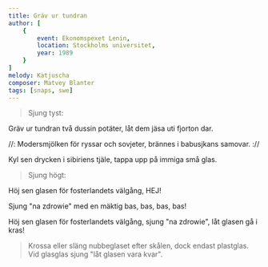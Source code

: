 ```yaml
---
title: Gräv ur tundran
author: [
	{
		event: Ekonomspexet Lenin,
		location: Stockholms universitet,
		year: 1989
	}
]
melody: Katjuscha
composer: Matvey Blanter
tags: [snaps, swe]
---
```


> Sjung tyst:

Gräv ur tundran två dussin potäter,
låt dem jäsa uti fjorton dar.

//: Modersmjölken för ryssar och sovjeter,
brännes i babusjkans samovar. ://

Kyl sen drycken i sibiriens tjäle,
tappa upp på immiga små glas.

> Sjung högt:

Höj sen glasen för fosterlandets välgång, HEJ!

Sjung "na zdrowie" med en mäktig
bas, bas, bas, bas!

Höj sen glasen för fosterlandets välgång,
sjung "na zdrowie", låt glasen gå i kras!

> Krossa eller släng nubbeglaset efter skålen, dock endast plastglas.
> Vid glasglas sjung "låt glasen vara kvar".
